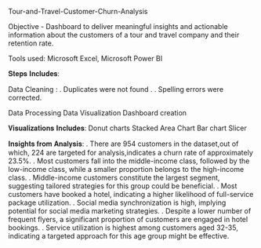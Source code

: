 Tour-and-Travel-Customer-Churn-Analysis

Objective - Dashboard to deliver meaningful insights and actionable information about the customers of a tour and travel company and their retention rate.

Tools used: Microsoft Excel, Microsoft Power BI

𝐒𝐭𝐞𝐩𝐬 𝐈𝐧𝐜𝐥𝐮𝐝𝐞𝐬:

Data Cleaning :
. Duplicates were not found .
. Spelling errors were corrected.

Data Processing
Data Visualization
Dashboard creation

𝐕𝐢𝐬𝐮𝐚𝐥𝐢𝐳𝐚𝐭𝐢𝐨𝐧𝐬 𝐈𝐧𝐜𝐥𝐮𝐝𝐞𝐬:
Donut charts
Stacked Area Chart
Bar chart
Slicer



𝐈𝐧𝐬𝐢𝐠𝐡𝐭𝐬 𝐟𝐫𝐨𝐦 𝐀𝐧𝐚𝐥𝐲𝐬𝐢𝐬:
. There are 954 customers in the dataset,out of which, 224 are targeted for analysis,indicates a churn rate of approximately 23.5%.
. Most customers fall into the middle-income class, followed by the low-income class, while a smaller proportion belongs to the high-income class.
. Middle-income customers constitute the largest segment, suggesting tailored strategies for this group could be beneficial.
. Most customers have booked a hotel, indicating a higher likelihood of full-service package utilization.
. Social media synchronization is high, implying potential for social media marketing strategies.
. Despite a lower number of frequent flyers, a significant proportion of customers are engaged in hotel bookings.
. Service utilization is highest among customers aged 32-35, indicating a targeted approach for this age group might be effective.
